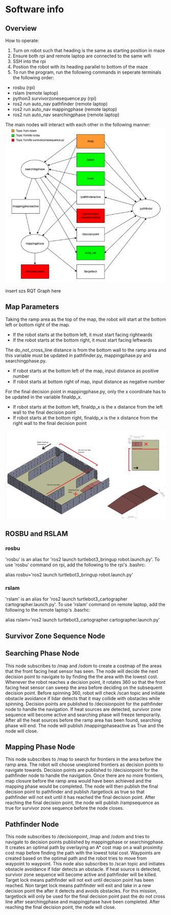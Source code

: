 # Software info
## Overview
How to operate:
1. Turn on robot such that heading is the same as starting position in maze
2. Ensure both rpi and remote laptop are connected to the same wifi
3. SSH into the rpi
4. Postion the robot with its heading parallel to bottom of the maze
5. To run the program, run the following commands in seperate terminals the following order:
- rosbu (rpi)
- rslam (remote laptop)
- python3 survivorzonesequence.py (rpi)
- ros2 run auto_nav pathfinder (remote laptop)
- ros2 run auto_nav mappingphase (remote laptop)
- ros2 run auto_nav searchingphase (remote laptop)

The main nodes will interact with each other in the following manner:
![RQT Graph 1](Pictures/RQTGraph1.png)

insert szs RQT Graph here

## Map Parameters
Taking the ramp area as the top of the map, the robot will start at the bottom left or bottom right of the map. 
- If the robot starts at the bottom left, it must start facing rightwards
- If the robot starts at the bottom right, it must start facing leftwards

The do_not_cross_line distance is from the bottom wall to the ramp area and this variable must be updated in pathfinder.py, mappingphase.py and searchingphase.py. 
- If robot starts at the bottom left of the map, input distance as positive number
- If robot starts at bottom right of map, input distance as negative number

For the final decision point in mappingphase.py, only the x coordinate has to be updated in the variable finaldp_x.
- If robot starts at the bottom left, finaldp_x is the x distance from the left wall to the final decision point
- If robot starts at the bottom right, finaldp_x is the x distance from the right wall to the final decision point

![Example Map](Pictures/ExampleMap.png) 

## ROSBU and RSLAM
### rosbu
'rosbu' is an alias for 'ros2 launch turtlebot3_bringup robot.launch.py'. To use 'rosbu' command on rpi, add the following to the rpi's .bashrc:

alias rosbu='ros2 launch turtlebot3_bringup robot.launch.py'

### rslam
'rslam' is an alias for 'ros2 launch turtlebot3_cartographer cartographer.launch.py'. To use 'rslam' command on remote laptop, add the following to the remote laptop's .basrhc:

alias rslam='ros2 launch turtlebot3_cartographer cartographer.launch.py'

## Survivor Zone Sequence Node

## Searching Phase Node
This node subscribes to /map and /odom to create a costmap of the areas that the front facing heat sensor has seen. The node will decide the next decision point to navigate to by finding the the area with the lowest cost. Whenever the robot reaches a decision point, it rotates 360 so that the front facing heat sensor can sweep the area before deciding on the subsequent decision point. Before spinning 360, robot will check /scan topic and initiate obstacle avoidance if lidar detects that it may collide with obstacles while spinning. Decision points are published to /decisionpoint for the pathfinder node to handle the navigation. If heat sources are detected, survivor zone sequence will become active and searching phase will freeze temporarily. After all the heat sources before the ramp area has been found, searching phase will end. The node will publish /mappingphaseactive as True and the node will close.

## Mapping Phase Node
This node subscribes to /map to search for frontiers in the area before the ramp area. The robot will choose unexplored frontiers as decision points to navigate towards. Decision points are published to /decisionpoint for the pathfinder node to handle the navigation. Once there are no more frontiers, map closure before the ramp area would have been achieved and the mapping phase would be completed. The node will then publish the final decision point to pathfinder and publish /targetlock as true so that pathfinder will not exit until it has reached the final decision point. After reaching the final decision point, the node will publish /rampsequence as true for survivor zone sequence before the node closes.

## Pathfinder Node
This node subscribes to /decisionpoint, /map and /odom and tries to navigate to decision points published by mappingphase or searchingphase. It creates an optimal path by overlaying an A* cost map on a wall proximity cost map before finding the path with the lowest total cost. Waypoints are created based on the optimal path and the robot tries to move from waypoint to waypoint. This node also subscribes to /scan topic and initiates obstacle avoidance if lidar detects an obstacle. If heat source is detected, survivor zone sequence will become active and pathfinder will be killed. Target lock means pathfinder will not exit until decision point has been reached. Non target lock means pathfinder will exit and take in a new decision point the after it detects and avoids obstacles. For this mission, targetlock will only be used for the final decision point past the do not cross line after searchingphase and mappingphase have been completed. After reaching the final decision point, the node will close.
